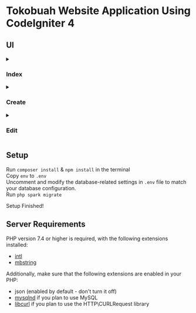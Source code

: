 # Tokobuah Website Application Using CodeIgniter 4

## UI
<details>
<summary>

### Index
</summary>
  
![Screenshot 2023-10-21 150010](https://github.com/BeSalt1080/tokoBuah/assets/76785026/b6c3c92d-6055-4ef9-a319-01e4c64904a4)
</details>
<details>
<summary>

### Create
</summary>
  
![Screenshot 2023-10-21 145617](https://github.com/BeSalt1080/tokoBuah/assets/76785026/2acf0318-f491-4c5f-984d-5869b4a5ffd9)
</details>
<details>
<summary>

### Edit
</summary>
  
![Screenshot 2023-10-21 151525](https://github.com/BeSalt1080/tokoBuah/assets/76785026/945319fc-0e38-454e-b6dd-0ca43589dcdc)
</details>




## Setup

Run `composer install` & `npm install` in the terminal <br>
Copy `env` to `.env`<br>
Uncomment and modify the database-related settings in `.env` file to match your database configuration.<br>
Run `php spark migrate`<br>

Setup Finished!

## Server Requirements

PHP version 7.4 or higher is required, with the following extensions installed:

- [intl](http://php.net/manual/en/intl.requirements.php)
- [mbstring](http://php.net/manual/en/mbstring.installation.php)

Additionally, make sure that the following extensions are enabled in your PHP:

- json (enabled by default - don't turn it off)
- [mysqlnd](http://php.net/manual/en/mysqlnd.install.php) if you plan to use MySQL
- [libcurl](http://php.net/manual/en/curl.requirements.php) if you plan to use the HTTP\CURLRequest library
